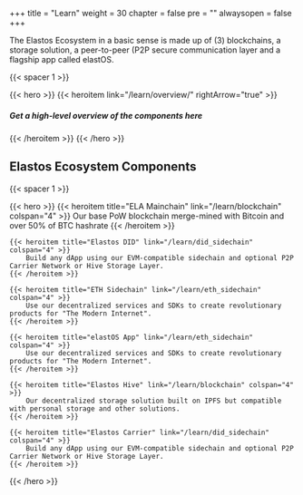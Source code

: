 
+++
title = "Learn"
weight = 30
chapter = false
pre = ""
alwaysopen = false
+++

The Elastos Ecosystem in a basic sense is made up of (3) blockchains, a storage solution, a peer-to-peer (P2P secure communication layer and a flagship app called elastOS. 

{{< spacer 1 >}}

{{< hero >}}
    {{< heroitem link="/learn/overview/" rightArrow="true" >}}
        <h5>Get a high-level overview of the components here</h5>
    {{< /heroitem >}}
{{< /hero >}}

## Elastos Ecosystem Components

{{< spacer 1 >}}

{{< hero >}}
    {{< heroitem title="ELA Mainchain" link="/learn/blockchain" colspan="4" >}}
        Our base PoW blockchain merge-mined with Bitcoin and over 50% of BTC hashrate
    {{< /heroitem >}}
    
    {{< heroitem title="Elastos DID" link="/learn/did_sidechain" colspan="4" >}}
        Build any dApp using our EVM-compatible sidechain and optional P2P Carrier Network or Hive Storage Layer.
    {{< /heroitem >}}   
    
    {{< heroitem title="ETH Sidechain" link="/learn/eth_sidechain" colspan="4" >}}
        Use our decentralized services and SDKs to create revolutionary products for "The Modern Internet".
    {{< /heroitem >}}

    {{< heroitem title="elastOS App" link="/learn/eth_sidechain" colspan="4" >}}
        Use our decentralized services and SDKs to create revolutionary products for "The Modern Internet".
    {{< /heroitem >}}
    
    {{< heroitem title="Elastos Hive" link="/learn/blockchain" colspan="4" >}}
        Our decentralized storage solution built on IPFS but compatible with personal storage and other solutions.
    {{< /heroitem >}}
    
    {{< heroitem title="Elastos Carrier" link="/learn/did_sidechain" colspan="4" >}}
        Build any dApp using our EVM-compatible sidechain and optional P2P Carrier Network or Hive Storage Layer.
    {{< /heroitem >}}   
{{< /hero >}}
